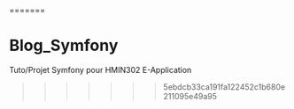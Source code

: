 =======
# Blog_Symfony
Tuto/Projet Symfony pour HMIN302 E-Application
>>>>>>> 5ebdcb33ca191fa122452c1b680e211095e49a95
